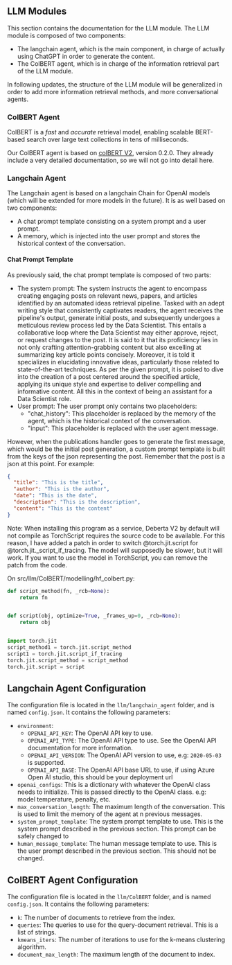 
<h2> LLM Modules </h2>

This section contains the documentation for the LLM module. The LLM module is composed of two components:

- The langchain agent, which is the main component, in charge of actually using ChatGPT in order to generate the content.
- The ColBERT agent, which is in charge of the information retrieval part of the LLM module.

In following updates, the structure of the LLM module will be generalized in order to add more
information retrieval methods, and more conversational agents. 


<h3> ColBERT Agent </h3>

ColBERT is a _fast_ and _accurate_ retrieval model, enabling scalable BERT-based search over large text collections in tens of milliseconds.

Our ColBERT agent is based on [colBERT V2](https://github.com/stanford-futuredata/ColBERT), version 0.2.0.
They already include a very detailed documentation, so we will not go into detail here.


<h3> Langchain Agent </h3>

The Langchain agent is based on a langchain Chain for OpenAI models (which will be extended for more models in the future).
It is as well based on two components:
- A chat prompt template consisting on a system prompt and a user prompt.
- A memory, which is injected into the user prompt and stores the historical context of the conversation.


<h4> Chat Prompt Template </h4>

As previously said, the chat prompt template is composed of two parts:

- The system prompt: The system instructs the agent to encompass creating engaging posts on relevant news, papers, 
and articles identified by an automated ideas retrieval pipeline. Tasked with an adept writing 
style that consistently captivates readers, the agent receives the pipeline's output, generate initial posts, 
and subsequently undergoes a meticulous review process led by the Data Scientist. This entails a 
collaborative loop where the Data Scientist may either approve, reject, or request changes to the 
post. It is said to it that its proficiency lies in not only crafting attention-grabbing content but also excelling at 
summarizing key article points concisely. Moreover, it is told it specializes in elucidating innovative ideas, 
particularly those related to state-of-the-art techniques. As per the given prompt, it is poised 
to dive into the creation of a post centered around the specified article, applying its unique 
style and expertise to deliver compelling and informative content. All this in the context of being
an assistant for a Data Scientist role. 
- User prompt: The user prompt only contains two placeholders:
  - "chat_history": This placeholder is replaced by the memory of the agent, which is the historical context of the conversation.
  - "input": This placeholder is replaced with the user agent message.

However, when the publications handler goes to generate the first message, which would be the initial post generation, 
a custom prompt template is built from the keys of the json representing the post. Remember that the post is a json at this point.
For example: 

```json
{
  "title": "This is the title",
  "author": "This is the author",
  "date": "This is the date",
  "description": "This is the description",
  "content": "This is the content"
}
```

Note: When installing this program as a service, Deberta V2 by default will not compile as TorchScript requires the source code to be available.
For this reason, I have added a patch in order to switch @torch.jit.script for @torch.jit._script_if_tracing. The model
will supposedly be slower, but it will work. If you want to use the model in TorchScript, you can remove the patch from the code.

On src/llm/ColBERT/modelling/hf_colbert.py:


```python
def script_method(fn, _rcb=None):
    return fn


def script(obj, optimize=True, _frames_up=0, _rcb=None):
    return obj


import torch.jit
script_method1 = torch.jit.script_method
script1 = torch.jit.script_if_tracing
torch.jit.script_method = script_method
torch.jit.script = script
```

<h2> Langchain Agent Configuration </h2>

The configuration file is located in the `llm/langchain_agent` folder, and is named `config.json`. It contains the following parameters:

* `environment`:
  * `OPENAI_API_KEY`: The OpenAI API key to use.
  * `OPENAI_API_TYPE`: The OpenAI API type to use. See the OpenAI API documentation for more information.
  * `OPENAI_API_VERSION`: The OpenAI API version to use, e.g: `2020-05-03` is supported.
  * `OPENAI_API_BASE`: The OpenAI API base URL to use, if using Azure Open AI studio, this should be your deployment url
* `openai_configs`: This is a dictionary with whatever the OpenAI class needs to initialize. This is passed directly to the OpenAI class. e.g: model temperature, penalty, etc.
* `max_conversation_length`: The maximum length of the conversation. This is used to limit the memory of the agent at n previous messages.
* `system_prompt_template`: The system prompt template to use. This is the system prompt described in the previous section. This prompt can be safely changed to 
* `human_message_template`: The human message template to use. This is the user prompt described in the previous section. This should not be changed.


<h2> ColBERT Agent Configuration </h2>

The configuration file is located in the `llm/ColBERT` folder, and is named `config.json`. It contains the following parameters:

* `k`: The number of documents to retrieve from the index.
* `queries`: The queries to use for the query-document retrieval. This is a list of strings.
* `kmeans_iters`: The number of iterations to use for the k-means clustering algorithm.
* `document_max_length`: The maximum length of the document to index.